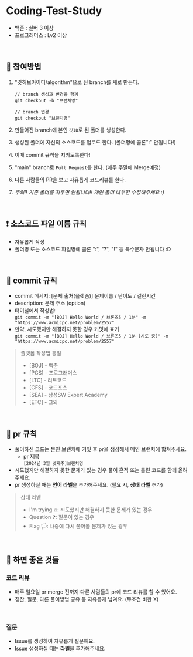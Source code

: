 # Coding-Test-Study

- 백준 : 실버 3 이상
- 프로그래머스 : Lv2 이상

<br>

## 📎 참여방법

1. "깃허브아이디/algorithm"으로 된 branch를 새로 만든다.
   
   ```
   // branch 생성과 변경을 함꼐
   git checkout -b "브랜치명"

   // branch 변경
   git checkout "브랜치명"
   ```  
2. 만들어진 branch에 본인 `깃ID`로 된 폴더를 생성한다.
3. 생성된 폴더에 자신의 소스코드를 업로드 한다. (폴더명에 콜론":" 안됩니다!)
4. 이때 commit 규칙을 지키도록한다!
5. "main" branch로 `Pull Request`를 한다. (매주 주말에 Merge예정)
6. 다른 사람들의 PR을 보고 자유롭게 코드리뷰를 한다.
7. *주의!! 기존 폴더를 지우면 안됩니다!! 개인 폴더 내부만 수정해주세요 :)*

<br>

## ❗️ 소스코드 파일 이름 규칙

- 자유롭게 작성
- 폴더명 또는 소스코드 파일명에 콜론 ":", "?", "!" 등 특수문자 안됩니다 :D

<br>

## 🙏 commit 규칙

- commit 메세지: [문제 출처(플랫폼)] 문제이름 / 난이도 / 걸린시간
- description: 문제 주소 (option)
- 터미널에서 작성법: <br>
`git commit -m "[BOJ] Hello World / 브론즈5 / 1분" -m "https://www.acmicpc.net/problem/2557"`
- 만약, 시도했지만 해결하지 못한 경우 커밋에 표기 <br>
`git commit -m "[BOJ] Hello World / 브론즈5 / 1분 (시도 중)" -m "https://www.acmicpc.net/problem/2557"`
> 플랫폼 작성법 통일
   > - [BOJ] - 백준
   > - [PGS] - 프로그래머스
   > - [LTC] - 리트코드
   > - [CFS] - 코드포스
   > - [SEA] - 삼성SW Expert Academy
   > - [ETC] - 그외


<br>

## 🙏 pr 규칙

- 풀이하신 코드는 본인 브랜치에 커밋 후 pr을 생성해서 메인 브랜치에 합쳐주세요.
  - pr 제목 <br>
    `[2024년 3월 넷째주]브랜치명`
- 시도했지만 해결하지 못한 문제가 있는 경우 풀이 흔적 또는 틀린 코드를 함께 올려주세요.
- pr 생성하실 때는 **언어 라벨**을 추가해주세요. (필요 시, **상태 라벨** 추가)
> 상태 라벨
> - I'm trying 🔥: 시도했지만 해결하지 못한 문제가 있는 경우
> - Question ❓: 질문이 있는 경우
> - Flag 🏳️: 나중에 다시 풀어볼 문제가 있는 경우


<br>

## 🙏 하면 좋은 것들

### 코드 리뷰

- 매주 일요일 pr merge 전까지 다른 사람들의 pr에 코드 리뷰를 할 수 있어요.
- 칭찬, 질문, 다른 풀이방법 공유 등 자유롭게 남겨요. (무조건 비판 X)

<br>

### 질문

- Issue를 생성하여 자유롭게 질문해요.
- Issue 생성하실 때는 **라벨**을 추가해주세요.

